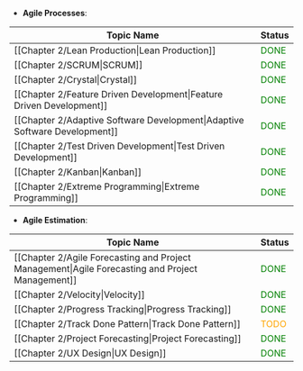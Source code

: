 
- **Agile Processes**:

| Topic Name                                                                 | Status                                |
| -------------------------------------------------------------------------- | ------------------------------------- |
| [[Chapter 2/Lean Production\|Lean Production]]                             | <font style="color:green">DONE</font> |
| [[Chapter 2/SCRUM\|SCRUM]]                                                 | <font style="color:green">DONE</font> |
| [[Chapter 2/Crystal\|Crystal]]                                             | <font style="color:green">DONE</font> |
| [[Chapter 2/Feature Driven Development\|Feature Driven Development]]       | <font style="color:green">DONE</font> |
| [[Chapter 2/Adaptive Software Development\|Adaptive Software Development]] | <font style="color:green">DONE</font> |
| [[Chapter 2/Test Driven Development\|Test Driven Development]]             | <font style="color:green">DONE</font> |
| [[Chapter 2/Kanban\|Kanban]]                                               | <font style="color:green">DONE</font> |
| [[Chapter 2/Extreme Programming\|Extreme Programming]]                     | <font style="color:green">DONE</font> |

- **Agile Estimation**:

| Topic Name                                                                                       | Status                                 |
| ------------------------------------------------------------------------------------------------ | -------------------------------------- |
| [[Chapter 2/Agile Forecasting and Project Management\|Agile Forecasting and Project Management]] | <font style="color:green">DONE</font>  |
| [[Chapter 2/Velocity\|Velocity]]                                                                 | <font style="color:green">DONE</font>  |
| [[Chapter 2/Progress Tracking\|Progress Tracking]]                                               | <font style="color:green">DONE</font>  |
| [[Chapter 2/Track Done Pattern\|Track Done Pattern]]                                             | <font style="color:orange">TODO</font> |
| [[Chapter 2/Project Forecasting\|Project Forecasting]]                                           | <font style="color:green">DONE</font>  |
| [[Chapter 2/UX Design\|UX Design]]                                                               | <font style="color:green">DONE</font>  |
